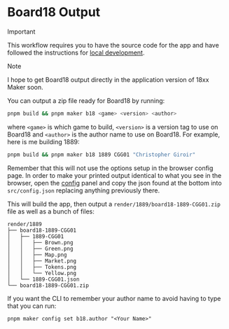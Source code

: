 # Board18 Output

> [!IMPORTANT]
> This workflow requires you to have the source code for the app and have
> followed the instructions for [local
> development](https://github.com/18xx-maker/18xx-maker/blob/main/DEVELOPMENT.md).

> [!NOTE]
> I hope to get Board18 output directly in the application version of 18xx Maker
> soon.

You can output a zip file ready for Board18 by running:

```bash
pnpm build && pnpm maker b18 <game> <version> <author>
```

where `<game>` is which game to build, `<version>` is a version tag to use on
Board18 and `<author>` is the author name to use on Board18. For example, here
is me building 1889:

```bash
pnpm build && pnpm maker b18 1889 CGG01 "Christopher Giroir"
```

Remember that this will not use the options setup in the browser config page. In
order to make your printed output identical to what you see in the browser, open
the [config](?config=true) panel and copy the json found at the bottom into
`src/config.json` replacing anything previously there.

This will build the app, then output a `render/1889/board18-1889-CGG01.zip` file
as well as a bunch of files:

```
render/1889
├── board18-1889-CGG01
│   ├── 1889-CGG01
│   │   ├── Brown.png
│   │   ├── Green.png
│   │   ├── Map.png
│   │   ├── Market.png
│   │   ├── Tokens.png
│   │   └── Yellow.png
│   └── 1889-CGG01.json
└── board18-1889-CGG01.zip
```

If you want the CLI to remember your author name to avoid having to type that
you can run:

```
pnpm maker config set b18.author "<Your Name>"
```
